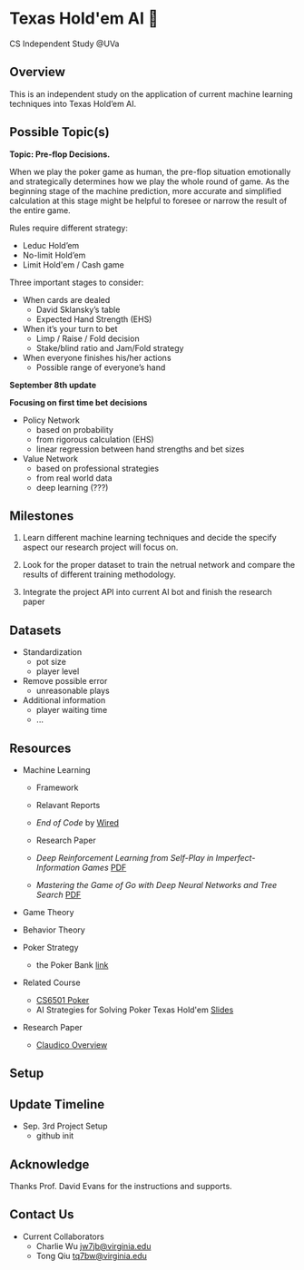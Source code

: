 # Texas Hold'em AI 🤖
CS Independent Study @UVa

Overview
--------
This is an independent study on the application of current machine learning techniques into Texas Hold’em AI.

Possible Topic(s)
-----------------
**Topic: Pre-flop Decisions.**

When we play the poker game as human, the pre-flop situation emotionally and strategically determines how we play the whole round of game. As the beginning stage of the machine prediction, more accurate and simplified calculation at this stage might be helpful to foresee or narrow the result of the entire game.

Rules require different strategy:
- Leduc Hold’em
- No-limit Hold’em
- Limit Hold'em / Cash game

Three important stages to consider:
- When cards are dealed
    - David Sklansky’s table
    - Expected Hand Strength (EHS)
- When it’s your turn to bet
    - Limp / Raise / Fold decision
    - Stake/blind ratio and Jam/Fold strategy
- When everyone finishes his/her actions
    - Possible range of everyone’s hand

**September 8th update**

**Focusing on first time bet decisions**

- Policy Network
    - based on probability
    - from rigorous calculation (EHS)
    - linear regression between hand strengths and bet sizes
- Value Network
    - based on professional strategies
    - from real world data
    - deep learning (???)

Milestones
----------
1. Learn different machine learning techniques and decide the specify aspect our research project will focus on. 

2. Look for the proper dataset to train the netrual network and compare the results of different training methodology.

3. Integrate the project API into current AI bot and finish the research paper

Datasets
--------
- Standardization
    - pot size
    - player level
- Remove possible error
    - unreasonable plays
- Additional information
    - player waiting time
    - ...

Resources
---------
- Machine Learning 
    - Framework

    - Relavant Reports
	- *End of Code* by [Wired](http://www.wired.com/2016/05/the-end-of-code/) 

    - Research Paper
	- *Deep Reinforcement Learning from Self-Play in Imperfect-Information Games* [PDF](http://arxiv.org/pdf/1603.01121v2.pdf)
	- *Mastering the Game of Go with Deep Neural Networks and Tree Search* [PDF](https://gogameguru.com/i/2016/03/deepmind-mastering-go.pdf)

- Game Theory
	
- Behavior Theory
- Poker Strategy 
    - the Poker Bank [link](http://www.thepokerbank.com)
	
- Related Course
    - [CS6501 Poker](http://www.cs.virginia.edu/evans/poker/)
    - AI Strategies for Solving Poker Texas Hold'em [Slides](http://www.slideshare.net/GiovanniMurru/ai-strategies-for-solving-poker-texas-holdem)

- Research Paper
    - [Claudico Overview](http://reports-archive.adm.cs.cmu.edu/anon/anon/home/ftp/2015/CMU-CS-15-104.pdf)


Setup
-----



Update Timeline
---------------

- Sep. 3rd Project Setup
    - github init
	


Acknowledge
-----------

Thanks Prof. David Evans for the instructions and supports.

Contact Us
----------

- Current Collaborators
    - Charlie Wu [jw7jb@virginia.edu](mailto:jw7jb@virginia.edu)
    - Tong Qiu [tq7bw@virginia.edu](mailto:tq7bw@virginia.edu)
